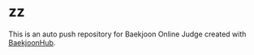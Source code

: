 # zz
This is an auto push repository for Baekjoon Online Judge created with [BaekjoonHub](https://github.com/BaekjoonHub/BaekjoonHub).
